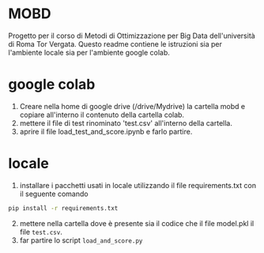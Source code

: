 # MOBD
Progetto per il corso di Metodi di Ottimizzazione per Big Data dell'università di Roma Tor Vergata.
Questo readme contiene le istruzioni sia per l'ambiente locale sia per l'ambiente google colab.

# google colab
1. Creare nella home di google drive (/drive/Mydrive) la cartella mobd e copiare all'interno il contenuto della cartella colab.
2. mettere il file di test rinominato 'test.csv' all'interno della cartella.
2. aprire il file load_test_and_score.ipynb e farlo partire.

# locale
1. installare i pacchetti usati in locale utilizzando il file requirements.txt con il seguente comando
``` sh
pip install -r requirements.txt
```
2. mettere nella cartella dove è presente sia il codice che il file model.pkl il file `test.csv`.
2. far partire lo script `load_and_score.py`